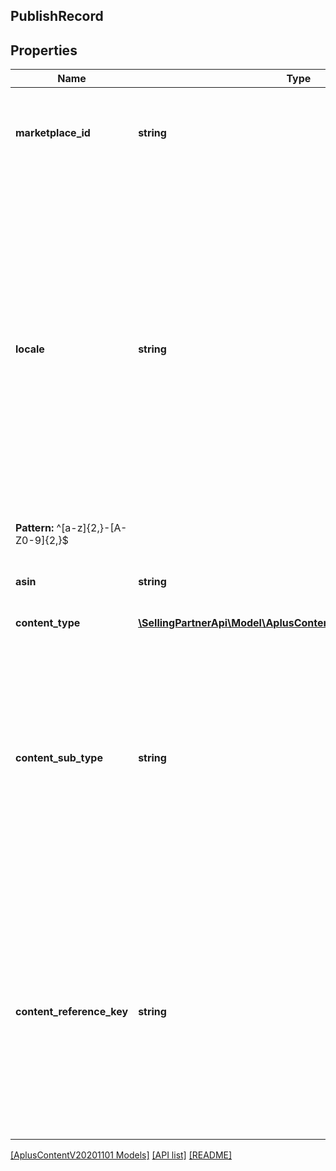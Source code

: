 ## PublishRecord

## Properties

Name | Type | Description | Notes
------------ | ------------- | ------------- | -------------
**marketplace_id** | **string** | The identifier for the marketplace where the A+ Content is published. |
**locale** | **string** | The IETF language tag. This only supports the primary language subtag with one secondary language subtag. The secondary language subtag is almost always a regional designation. This does not support additional subtags beyond the primary and secondary subtags.
**Pattern:** ^[a-z]{2,}-[A-Z0-9]{2,}$ |
**asin** | **string** | The Amazon Standard Identification Number (ASIN). |
**content_type** | [**\SellingPartnerApi\Model\AplusContentV20201101\ContentType**](ContentType.md) |  |
**content_sub_type** | **string** | The A+ Content document subtype. This represents a special-purpose type of an A+ Content document. Not every A+ Content document type will have a subtype, and subtypes may change at any time. | [optional]
**content_reference_key** | **string** | A unique reference key for the A+ Content document. A content reference key cannot form a permalink and may change in the future. A content reference key is not guaranteed to match any A+ content identifier. |

[[AplusContentV20201101 Models]](../) [[API list]](../../Api) [[README]](../../../README.md)
